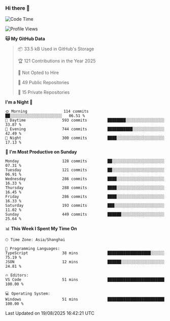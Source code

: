 ### Hi there 👋

<!--
**robinWongM/robinWongM** is a ✨ _special_ ✨ repository because its `README.md` (this file) appears on your GitHub profile.

Here are some ideas to get you started:

- 🔭 I’m currently working on ...
- 🌱 I’m currently learning ...
- 👯 I’m looking to collaborate on ...
- 🤔 I’m looking for help with ...
- 💬 Ask me about ...
- 📫 How to reach me: ...
- 😄 Pronouns: ...
- ⚡ Fun fact: ...
-->

<!--START_SECTION:waka-->
![Code Time](http://img.shields.io/badge/Code%20Time-272%20hrs%2011%20mins-blue)

![Profile Views](http://img.shields.io/badge/Profile%20Views-0-blue)

**🐱 My GitHub Data** 

> 📦 33.5 kB Used in GitHub's Storage 
 > 
> 🏆 121 Contributions in the Year 2025
 > 
> 🚫 Not Opted to Hire
 > 
> 📜 49 Public Repositories 
 > 
> 🔑 15 Private Repositories 
 > 
**I'm a Night 🦉** 

```text
🌞 Morning                114 commits         ██░░░░░░░░░░░░░░░░░░░░░░░   06.51 % 
🌆 Daytime                593 commits         ████████░░░░░░░░░░░░░░░░░   33.87 % 
🌃 Evening                744 commits         ███████████░░░░░░░░░░░░░░   42.49 % 
🌙 Night                  300 commits         ████░░░░░░░░░░░░░░░░░░░░░   17.13 % 
```
📅 **I'm Most Productive on Sunday** 

```text
Monday                   128 commits         ██░░░░░░░░░░░░░░░░░░░░░░░   07.31 % 
Tuesday                  121 commits         ██░░░░░░░░░░░░░░░░░░░░░░░   06.91 % 
Wednesday                286 commits         ████░░░░░░░░░░░░░░░░░░░░░   16.33 % 
Thursday                 288 commits         ████░░░░░░░░░░░░░░░░░░░░░   16.45 % 
Friday                   286 commits         ████░░░░░░░░░░░░░░░░░░░░░   16.33 % 
Saturday                 193 commits         ███░░░░░░░░░░░░░░░░░░░░░░   11.02 % 
Sunday                   449 commits         ██████░░░░░░░░░░░░░░░░░░░   25.64 % 
```


📊 **This Week I Spent My Time On** 

```text
🕑︎ Time Zone: Asia/Shanghai

💬 Programming Languages: 
TypeScript               38 mins             ███████████████████░░░░░░   75.19 % 
JSON                     12 mins             ██████░░░░░░░░░░░░░░░░░░░   24.81 % 

🔥 Editors: 
VS Code                  51 mins             █████████████████████████   100.00 % 

💻 Operating System: 
Windows                  51 mins             █████████████████████████   100.00 % 
```


 Last Updated on 19/08/2025 16:42:21 UTC
<!--END_SECTION:waka-->

